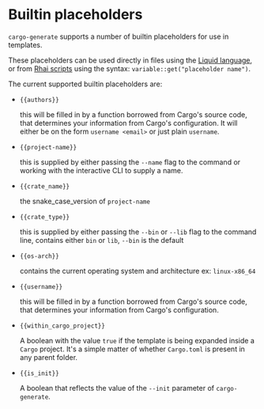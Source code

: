 # Builtin placeholders

`cargo-generate` supports a number of builtin placeholders for use in templates.

These placeholders can be used directly in files using the [Liquid language][liquid], or from
[Rhai scripts][rhai] using the syntax: `variable::get("placeholder name")`.

The current supported builtin placeholders are:

* `{{authors}}`

  this will be filled in by a function borrowed from Cargo's source code, that determines your information from Cargo's configuration. It will either be on the form `username <email>` or just plain `username`.
* `{{project-name}}`

  this is supplied by either passing the `--name` flag to the command or working with the interactive CLI to supply a name.
* `{{crate_name}}`

  the snake_case_version of `project-name`
* `{{crate_type}}`

  this is supplied by either passing the `--bin` or `--lib` flag to the command line, contains either `bin` or `lib`, `--bin` is the default
* `{{os-arch}}`

  contains the current operating system and architecture ex: `linux-x86_64`
* `{{username}}`

  this will be filled in by a function borrowed from Cargo's source code, that determines your information from Cargo's configuration.

* `{{within_cargo_project}}`

  A boolean with the value `true` if the template is being expanded inside a `Cargo` project. It's 
  a simple matter of whether `Cargo.toml` is present in any parent folder.

* `{{is_init}}`

  A boolean that reflects the value of the `--init` parameter of `cargo-generate`.

[liquid]: https://shopify.github.io/liquid
[Rhai]: https://rhai.rs/book/
